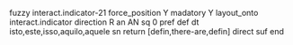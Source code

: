 fuzzy interact.indicator-21
   force_position Y
   madatory Y
   layout_onto interact.indicator
   direction R
   an AN
   sq 0
   pref 
   def 
    dt isto,este,isso,aquilo,aquele
    sn 
    return [defin,there-are,defin]
    direct 
   suf 
end
